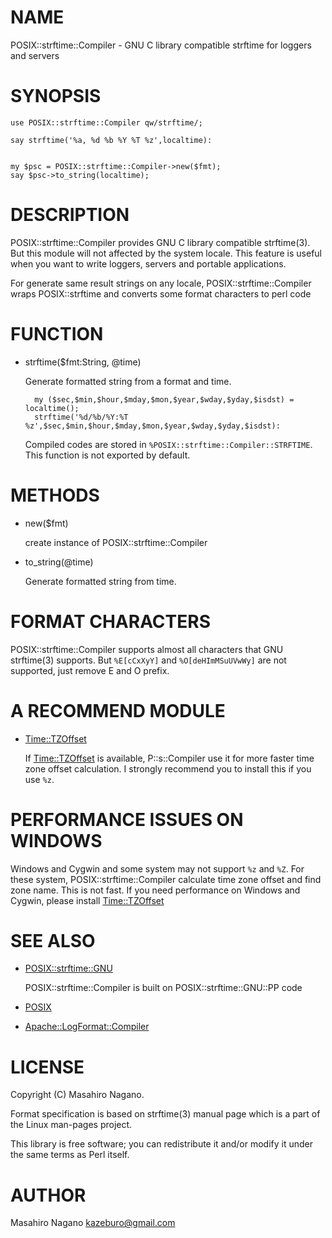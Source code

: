 # NAME

POSIX::strftime::Compiler - GNU C library compatible strftime for loggers and servers

# SYNOPSIS

    use POSIX::strftime::Compiler qw/strftime/;

    say strftime('%a, %d %b %Y %T %z',localtime):
    

    my $psc = POSIX::strftime::Compiler->new($fmt);
    say $psc->to_string(localtime);

# DESCRIPTION

POSIX::strftime::Compiler provides GNU C library compatible strftime(3). But this module will not affected
by the system locale.  This feature is useful when you want to write loggers, servers and portable applications.

For generate same result strings on any locale, POSIX::strftime::Compiler wraps POSIX::strftime and 
converts some format characters to perl code

# FUNCTION

- strftime($fmt:String, @time)

    Generate formatted string from a format and time.

        my ($sec,$min,$hour,$mday,$mon,$year,$wday,$yday,$isdst) = localtime();
        strftime('%d/%b/%Y:%T %z',$sec,$min,$hour,$mday,$mon,$year,$wday,$yday,$isdst):

    Compiled codes are stored in `%POSIX::strftime::Compiler::STRFTIME`. This function is not exported by default.

# METHODS

- new($fmt)

    create instance of POSIX::strftime::Compiler

- to\_string(@time)

    Generate formatted string from time.

# FORMAT CHARACTERS

POSIX::strftime::Compiler supports almost all characters that GNU strftime(3) supports. 
But `%E[cCxXyY]` and `%O[deHImMSuUVwWy]` are not supported, just remove E and O prefix.

# A RECOMMEND MODULE

- [Time::TZOffset](http://search.cpan.org/perldoc?Time::TZOffset)

    If [Time::TZOffset](http://search.cpan.org/perldoc?Time::TZOffset) is available, P::s::Compiler use it for more faster time zone offset calculation.
    I strongly recommend you to install this if you use `%z`.

# PERFORMANCE ISSUES ON WINDOWS

Windows and Cygwin and some system may not support `%z` and `%Z`. For these system, 
POSIX::strftime::Compiler calculate time zone offset and find zone name. This is not fast.
If you need performance on Windows and Cygwin, please install [Time::TZOffset](http://search.cpan.org/perldoc?Time::TZOffset)

# SEE ALSO

- [POSIX::strftime::GNU](http://search.cpan.org/perldoc?POSIX::strftime::GNU)

    POSIX::strftime::Compiler is built on POSIX::strftime::GNU::PP code

- [POSIX](http://search.cpan.org/perldoc?POSIX)
- [Apache::LogFormat::Compiler](http://search.cpan.org/perldoc?Apache::LogFormat::Compiler)

# LICENSE

Copyright (C) Masahiro Nagano.

Format specification is based on strftime(3) manual page which is a part of the Linux man-pages project.

This library is free software; you can redistribute it and/or modify
it under the same terms as Perl itself.

# AUTHOR

Masahiro Nagano <kazeburo@gmail.com>
